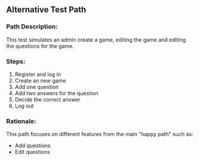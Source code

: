 ## Alternative Test Path

### Path Description:
This test simulates an admin create a game, editing the game and editing the questions for the game. 

### Steps:
1. Register and log in
2. Create an new game
3. Add one question
4. Add two answers for the question
5. Decide the correct answer
6. Log out

### Rationale:
This path focuses on different features from the main "happy path" such as:
- Add questions
- Edit questions